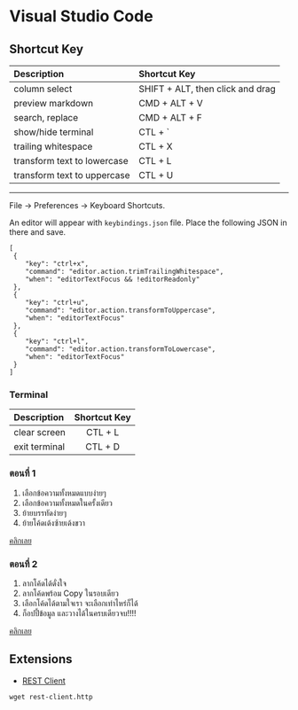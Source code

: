 # Visual Studio Code

## Shortcut Key

| Description | Shortcut Key |
|:--|:--|
| column select | SHIFT + ALT, then click and drag |
| preview markdown | CMD + ALT + V |
| search, replace | CMD + ALT + F |
| show/hide terminal | CTL + ` |
| trailing whitespace | CTL + X |
| transform text to lowercase | CTL + L |
| transform text to uppercase | CTL + U |

---

File -> Preferences -> Keyboard Shortcuts.

An editor will appear with `keybindings.json` file. Place the following JSON in there and save.


```
[
 {
    "key": "ctrl+x",
    "command": "editor.action.trimTrailingWhitespace",
    "when": "editorTextFocus && !editorReadonly"
 },
 {
    "key": "ctrl+u",
    "command": "editor.action.transformToUppercase",
    "when": "editorTextFocus"
 },
 {
    "key": "ctrl+l",
    "command": "editor.action.transformToLowercase",
    "when": "editorTextFocus"
 }
]
```

### Terminal

| Description | Shortcut Key |
|:--|:--:|
| clear screen | CTL + L |
| exit terminal | CTL + D |

### ตอนที่ 1

1. เลือกข้อความทั้งหมดแบบง่ายๆ
2. เลือกข้อความทั้งหมดในครั้งเดียว
3. ย้ายบรรทัดง่ายๆ
4. ย้ายโค้ดเด้งซ้ายเด้งขวา

[คลิกเลย](https://www.facebook.com/WebAppzStory/posts/2928259943913336)

### ตอนที่ 2

1. ลากโค้ดได้ดั่งใจ
2. ลากโค้ดพร้อม Copy ในรอบเดียว
3. เลือกโค้ดได้ตามใจเรา จะเลือกเท่าไหร่ก็ได้
4. ก็อปปี้ข้อมูล และวางได้ในครบเดียวจบ!!!!

[คลิกเลย](https://www.facebook.com/WebAppzStory/posts/2949587791780551)

## Extensions

- [REST Client](https://github.com/Huachao/vscode-restclient)

```
wget rest-client.http
```
